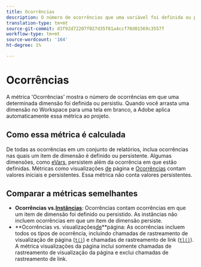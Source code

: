 ```yaml
---
title: Ocorrências
description: O número de ocorrências que uma variável foi definida ou persistiu.
translation-type: tm+mt
source-git-commit: d3f92d72207f027d35f81a4ccf70d01569c3557f
workflow-type: tm+mt
source-wordcount: '164'
ht-degree: 1%

---
```



# Ocorrências

A métrica &#39;Ocorrências&#39; mostra o número de ocorrências em que uma determinada dimensão foi definida ou persistiu. Quando você arrasta uma dimensão no Workspace para uma tela em branco, a Adobe aplica automaticamente essa métrica ao projeto.

## Como essa métrica é calculada

De todas as ocorrências em um conjunto de relatórios, inclua ocorrências nas quais um item de dimensão é definido ou persistente. Algumas dimensões, como [eVars](../dimensions/evar.md), persistem além da ocorrência em que estão definidas. Métricas como visualizações [de](page-views.md) página e [Ocorrências](occurrences.md) contam valores iniciais e persistentes. Essa métrica não conta valores persistentes.

## Comparar a métricas semelhantes

* **Ocorrências vs.[Instâncias](instances.md)**: Ocorrências contam ocorrências em que um item de dimensão foi definido ou persistido. As instâncias não incluem ocorrências em que um item de dimensão persiste.
* **Ocorrências vs. visualizações[de](page-views.md)**página: As ocorrências incluem todos os tipos de ocorrência, incluindo chamadas de rastreamento de visualização de página ([`t()`](/help/implement/vars/functions/t-method.md)) e chamadas de rastreamento de link ([`tl()`](/help/implement/vars/functions/tl-method.md)). A métrica visualizações da página inclui somente chamadas de rastreamento de visualização da página e exclui chamadas de rastreamento de link.